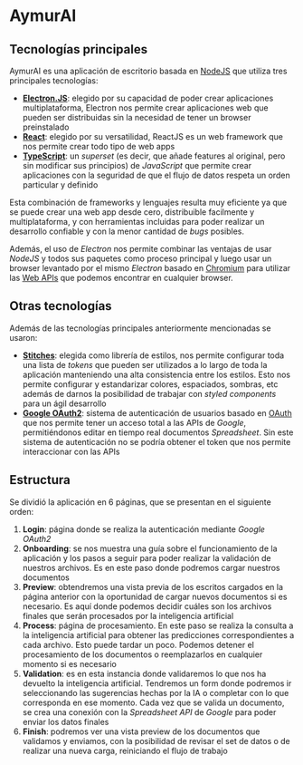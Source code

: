 # AymurAI

## Tecnologías principales

AymurAI es una aplicación de escritorio basada en
[NodeJS](https://nodejs.org/en/) que utiliza tres principales tecnologías:

- **[Electron.JS](https://www.electronjs.org/)**: elegido por su capacidad de
poder crear aplicaciones multiplataforma, Electron nos permite crear
aplicaciones web que pueden ser distribuidas sin la necesidad de tener un
browser preinstalado
- **[React](https://reactjs.org/)**: elegido por su versatilidad, ReactJS es un
web framework que nos permite crear todo tipo de web apps
- **[TypeScript](https://www.typescriptlang.org/)**: un _superset_ (es
decir, que añade features al original, pero sin modificar sus principios) de
_JavaScript_ que permite crear aplicaciones con la seguridad de que el flujo de
datos respeta un orden particular y definido

Esta combinación de frameworks y lenguajes resulta muy eficiente ya que se puede
crear una web app desde cero, distribuible facilmente y multiplataforma, y con
herramientas incluidas para poder realizar un desarrollo confiable y
con la menor cantidad de _bugs_ posibles.

Además, el uso de _Electron_ nos permite combinar las ventajas de usar _NodeJS_
y todos sus paquetes como proceso principal y luego usar un browser levantado
por el mismo _Electron_ basado en
[Chromium](https://www.chromium.org/chromium-projects/) para utilizar las
[Web APIs](https://developer.mozilla.org/en-US/docs/Web/API) que podemos
encontrar en cualquier browser.

## Otras tecnologías

Además de las tecnologías principales anteriormente mencionadas se usaron:

- **[Stitches](https://stitches.dev/)**: elegida como librería de estilos, nos
permite configurar toda una lista de _tokens_ que pueden ser utilizados a lo
largo de toda la aplicación manteniendo una alta consistencia entre los estilos.
Esto nos permite configurar y estandarizar colores, espaciados, sombras, etc además
de darnos la posibilidad de trabajar con _styled components_ para un
ágil desarrollo
- **[Google OAuth2](https://developers.google.com/identity/protocols/oauth2)**:
sistema de autenticación de usuarios basado en [OAuth](https://oauth.net/) que
nos permite tener un acceso total a las APIs de _Google_, permitiéndonos editar
en tiempo real documentos _Spreadsheet_. Sin este sistema de autenticación no se
podría obtener el token que nos permite interaccionar con las APIs

## Estructura

Se dividió la aplicación en 6 páginas, que se presentan en el siguiente orden:

1. **Login**: página donde se realiza la autenticación mediante _Google OAuth2_
1. **Onboarding**: se nos muestra una guía sobre el funcionamiento de la
aplicación y los pasos a seguir para poder realizar la validación de nuestros
archivos. Es en este paso donde podremos cargar nuestros documentos
1. **Preview**: obtendremos una vista previa de los escritos cargados en la
página anterior con la oportunidad de cargar nuevos documentos si es necesario.
Es aquí donde podemos decidir cuáles son los archivos finales que serán
procesados por la inteligencia artificial
1. **Process**: página de procesamiento. En este paso se realiza la consulta
a la inteligencia artificial para obtener las predicciones correspondientes
a cada archivo. Esto puede tardar un poco. Podemos detener el procesamiento
de los documentos o reemplazarlos en cualquier momento si es necesario
1. **Validation**: es en esta instancia donde validaremos lo que nos ha devuelto
la inteligencia artificial. Tendremos un form donde podremos ir seleccionando
las sugerencias hechas por la IA o completar con lo que corresponda en ese momento.
Cada vez que se valida un documento, se crea una conexión con la
_Spreadsheet API_ de _Google_ para poder enviar los datos finales
1. **Finish**: podremos ver una vista preview de los documentos que validamos y
enviamos, con la posibilidad de revisar el set de datos o de realizar una nueva
carga, reiniciando el flujo de trabajo

